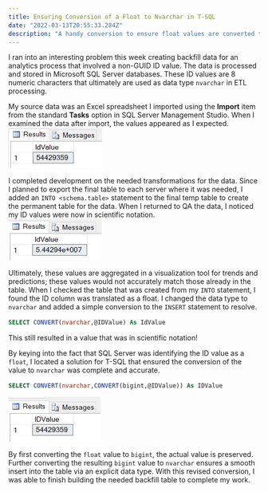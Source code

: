 ```yaml
---
title: Ensuring Conversion of a Float to Nvarchar in T-SQL
date: "2022-03-13T20:55:33.284Z"
description: "A handy conversion to ensure float values are converted to nvarchar"
---
```


I ran into an interesting problem this week creating backfill data for an analytics process that involved a non-GUID ID value. The data is processed and stored in Microsoft SQL Server databases. These ID values are 8 numeric characters that ultimately are used as data type `nvarchar` in ETL processing.

My source data was an Excel spreadsheet I imported using the **Import** item from the standard **Tasks** option in SQL Server Management Studio. When I examined the data after import, the values appeared as I expected.  
![initial value of ID](img1-import-value.jpg)

I completed development on the needed transformations for the data. Since I planned to export the final table to each server where it was needed, I added an `INTO <schema.table>` statement to the final temp table to create the permanent table for the data. When I returned to QA the data, I noticed my ID values were now in scientific notation.  
![ID value as scientific notation](img2-scientific-notation.jpg)

Ultimately, these values are aggregated in a visualization tool for trends and predictions; these values would not accurately match those already in the table. When I checked the table that was created from my `INTO` statement, I found the ID column was translated as a float. I changed the data type to `nvarchar` and added a simple conversion to the `INSERT` statement to resolve.

```sql
SELECT CONVERT(nvarchar,@IDValue) As IdValue
```

This still resulted in a value that was in scientific notation!

By keying into the fact that SQL Server was identifying the ID value as a `float`, I located a solution for T-SQL that ensured the conversion of the value to `nvarchar` was complete and accurate.

```sql
SELECT CONVERT(nvarchar,CONVERT(bigint,@IDValue)) As IDValue
```

![convert the float value to biginto then to nvarchar](img3-convert-bigint-and-nvarchar.jpg)

By first converting the `float` value to `bigint`, the actual value is preserved. Further converting the resulting `bigint` value to `nvarchar` ensures a smooth insert into the table via an explicit data type. With this revised conversion, I was able to finish building the needed backfill table to complete my work.
